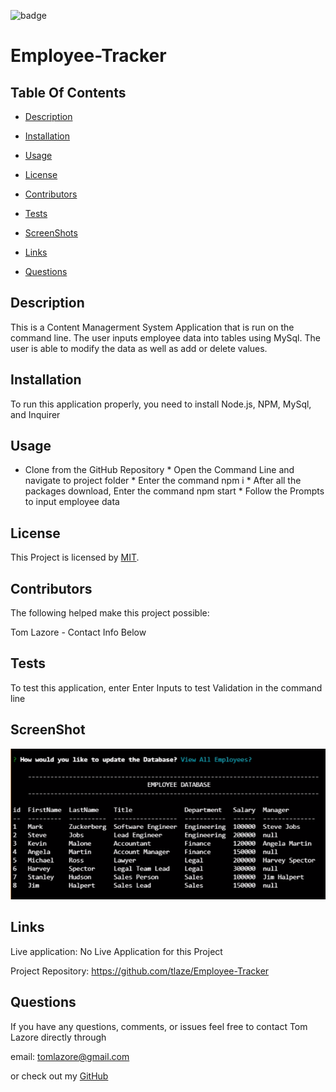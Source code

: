 

  ![badge](https://img.shields.io/badge/license-MIT-brightgreen)
  
  # Employee-Tracker
  

  ## Table Of Contents

  * [Description](#description)

  * [Installation](#installation)

  * [Usage](#usage)

  * [License](#license)

  * [Contributors](#contributors)

  * [Tests](#tests)

  * [ScreenShots](#screenshots)

  * [Links](#links)

  * [Questions](#questions)

  ## Description

  This is a Content Managerment System Application that is run on the command line. The user inputs employee data into tables using MySql. The user is able to modify the data as well as add or delete values. 
  
  ## Installation

  To run this application properly, you need to install Node.js, NPM, MySql, and  Inquirer
  

  ## Usage
  
  * Clone from the GitHub Repository * Open the Command Line and navigate to project folder * Enter the command npm i * After all the packages download, Enter the command npm start * Follow the Prompts to input employee data
  
  
  ## License
  
  This Project is licensed by [MIT](https://choosealicense.com/licenses/mit/).
  
  ## Contributors
  
  The following helped make this project possible:

  Tom Lazore -  Contact Info Below
  
  
  ## Tests
  
  To test this application, enter Enter Inputs to test Validation in the command line

  ## ScreenShot

  ![Screenshot](assets\images\table.png)

  ## Links

  Live application: No Live Application for this Project

  Project Repository: https://github.com/tlaze/Employee-Tracker
  
  
  ## Questions

  If you have any questions, comments, or issues feel free to contact Tom Lazore directly through
  
  email: tomlazore@gmail.com

  or check out my [GitHub](https://github.com/tlaze)

  
